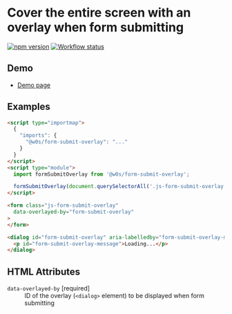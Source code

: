 # Cover the entire screen with an overlay when form submitting

[![npm version](https://badge.fury.io/js/%40w0s%2Fform-submit-overlay.svg)](https://www.npmjs.com/package/@w0s/form-submit-overlay)
[![Workflow status](https://github.com/SaekiTominaga/frontend/actions/workflows/form-submit-overlay.yml/badge.svg)](https://github.com/SaekiTominaga/frontend/actions/workflows/form-submit-overlay.yml)

## Demo

- [Demo page](https://saekitominaga.github.io/frontend/packages/form-submit-overlay/demo/)

## Examples

```HTML
<script type="importmap">
  {
    "imports": {
      "@w0s/form-submit-overlay": "..."
    }
  }
</script>
<script type="module">
  import formSubmitOverlay from '@w0s/form-submit-overlay';

  formSubmitOverlay(document.querySelectorAll('.js-form-submit-overlay')); // `getElementById()` or `getElementsByClassName()` or `getElementsByTagName()` or `querySelector()` or `querySelectorAll()`
</script>

<form class="js-form-submit-overlay"
  data-overlayed-by="form-submit-overlay"
>
</form>

<dialog id="form-submit-overlay" aria-labelledby="form-submit-overlay-message" aria-describedby="form-submit-overlay-message">
  <p id="form-submit-overlay-message">Loading...</p>
</dialog>
```

## HTML Attributes

<dl>
<dt><code>data-overlayed-by</code> [required]</dt>
<dd>ID of the overlay (<code>&lt;dialog&gt;</code> element) to be displayed when form submitting</dd>
</dl>
